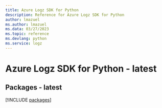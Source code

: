 ```yaml
---
title: Azure Logz SDK for Python
description: Reference for Azure Logz SDK for Python
author: lmazuel
ms.author: lmazuel
ms.data: 03/27/2023
ms.topic: reference
ms.devlang: python
ms.service: logz
---
```

# Azure Logz SDK for Python - latest
## Packages - latest
[!INCLUDE [packages](logz-index.md)]